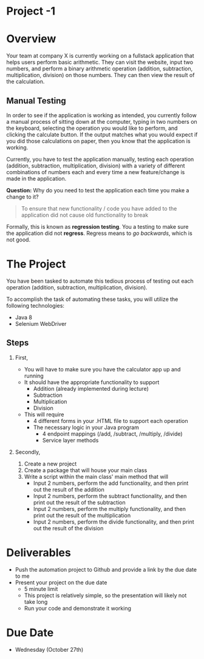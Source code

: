 # Project -1

# Overview
Your team at company X is currently working on a fullstack application that helps users perform basic arithmetic. They can visit the website, input two numbers, and perform a binary arithmetic operation (addition, subtraction, multiplication, division) on those numbers. They can then view the result of the calculation.


## Manual Testing
In order to see if the application is working as intended, you currently follow a manual process of sitting down at the computer, typing in two numbers on the keyboard, selecting the operation you would like to perform, and clicking the calculate button. If the output matches what you would expect if you did those calculations on paper, then you know that the application is working.

Currently, you have to test the application manually, testing each operation (addition, subtraction, multiplication, division) with a variety of different combinations of numbers each and every time a new feature/change is made in the application.

**Question:** Why do you need to test the application each time you make a change to it?
> To ensure that new functionality / code you have added to the application did not cause old functionality to break

Formally, this is known as **regression testing**. You a testing to make sure the application did not **regress**. Regress means to *go backwards*, which is not good.

# The Project
You have been tasked to automate this tedious process of testing out each operation (addition, subtraction, multiplication, division).

To accomplish the task of automating these tasks, you will utilize the following technologies:
- Java 8
- Selenium WebDriver

## Steps
1. First, 
    - You will have to make sure you have the calculator app up and running
    - It should have the appropriate functionality to support
        - Addition (already implemented during lecture)
        - Subtraction
        - Multiplication
        - Division
    - This will require 
        - 4 different forms in your .HTML file to support each operation
        - The necessary logic in your Java program
            - 4 endpoint mappings (/add, /subtract, /multiply, /divide)
            - Service layer methods

2. Secondly,
    1. Create a new project
    2. Create a package that will house your main class
    3. Write a script within the main class' main method that will
        - Input 2 numbers, perform the add functionality, and then print out the result of the addition
        - Input 2 numbers, perform the subtract functionality, and then print out the result of the subtraction
        - Input 2 numbers, perform the multiply functionality, and then print out the result of the multiplication
        - Input 2 numbers, perform the divide functionality, and then print out the result of the division

# Deliverables
- Push the automation project to Github and provide a link by the due date to me
- Present your project on the due date
    - 5 minute limit
    - This project is relatively simple, so the presentation will likely not take long
    - Run your code and demonstrate it working

# Due Date
- Wednesday (October 27th)
